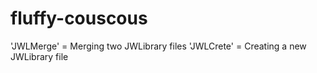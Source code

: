 # fluffy-couscous

'JWLMerge' = Merging two JWLibrary files
'JWLCrete' = Creating a new JWLibrary file


